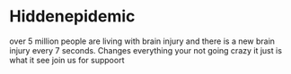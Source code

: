 # Hiddenepidemic
over 5 million people are living with brain injury and there is a new brain injury every 7 seconds.  Changes everything your not going crazy it just is what it see join us for suppoort
